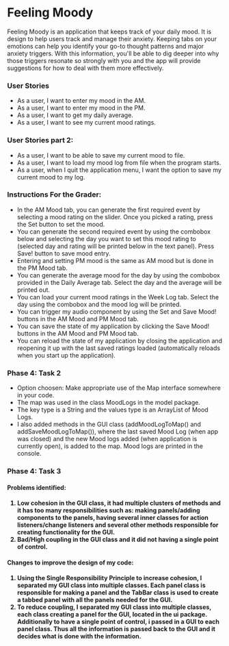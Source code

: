 <h1>Feeling Moody</h1>

Feeling Moody is an application that keeps track of your 
daily mood. It is design to help users track and manage 
their anxiety. Keeping tabs on your emotions can help you 
identify your go-to thought patterns and major anxiety triggers.
With this information, you'll be able to dig deeper into why 
those triggers resonate so strongly with you and the app will
provide suggestions for how to deal with them more effectively.

<h3>User Stories</h3>

- As a user, I want to enter my mood in the AM.
- As a user, I want to enter my mood in the PM.
- As a user, I want to get my daily average.  
- As a user, I want to see my current mood ratings.


<h3>User Stories part 2:</h3>

- As a user, I want to be able to save my current mood to file.
- As a user, I want to load my mood log from file when the program starts.
- As a user, when I quit the application menu, I want the option to save my current mood to my log.


<h3> Instructions For the Grader:</h3>

- In the AM Mood tab, you can generate the first required event by selecting a mood rating on the slider. Once you 
picked a rating, press the Set button to set the mood. 
- You can generate the second required event by using the combobox below and selecting the day you want to set this 
mood rating to (selected day and rating will be printed below in the text panel). Press Save! button to save mood entry.  
- Entering and setting PM mood is the same as AM mood but is done in the PM Mood tab.
- You can generate the average mood for the day by using the combobox provided in the Daily Average tab. Select the day
and the average will be printed out.
- You can load your current mood ratings in the Week Log tab. Select the day using the combobox and the mood log will be
printed.
- You can trigger my audio component by using the Set and Save Mood! buttons in the AM Mood and PM Mood tab.
- You can save the state of my application by clicking the Save Mood! buttons in the AM Mood and PM Mood tab.
- You can reload the state of my application by closing the application and reopening it up with the last saved ratings 
loaded (automatically reloads when you start up the application).


<h3> Phase 4: Task 2</h3>

- Option choosen: Make appropriate use of the Map interface somewhere in your code. 
- The map was used in the class MoodLogs in the model package.
- The key type is a String and the values type is an ArrayList of Mood Logs.
- I also added methods in the GUI class (addMoodLogToMap() and addSaveMoodLogToMap()), where the last saved Mood Log 
(when app was closed) and the new Mood logs added (when application is currently open), is added to the map. Mood logs 
are printed in the console.

 
<h3> Phase 4: Task 3</h3>

<h4>Problems identified:<h4>
 
 1) Low cohesion in the GUI class, it had multiple clusters of methods and it has too many responsibilities such as: 
 making panels/adding components to the panels, having several inner classes for action listeners/change listeners and 
 several other methods responsible for creating functionality for the GUI.
 2) Bad/High coupling in the GUI class and it did not having a single point of control.

 
<h4>Changes to improve the design of my code:<h4>

1) Using the Single Responsibility Principle to increase cohesion, I separated my GUI class into multiple classes. 
Each panel class is responsible for making a panel and the TabBar class is used to create a tabbed panel with all the
panels needed for the GUI.
2) To reduce coupling, I separated my GUI class into multiple classes, each class creating a panel for the GUI, located 
in the ui package. Additionally to have a single point of control, i passed in a GUI to each panel class. Thus all the information is 
passed back to the GUI and it decides what is done with the information.

 
 
 

